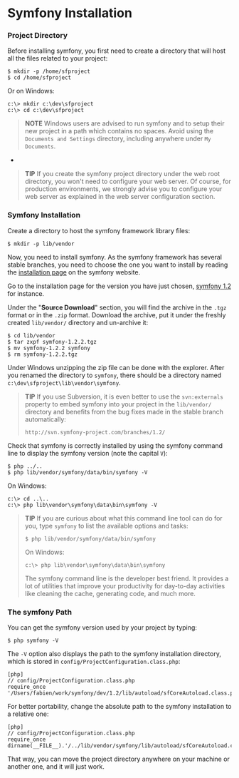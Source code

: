 Symfony Installation
====================

### Project Directory

Before installing symfony, you first need to create a directory that will host
all the files related to your project:

    $ mkdir -p /home/sfproject
    $ cd /home/sfproject

Or on Windows:

    c:\> mkdir c:\dev\sfproject
    c:\> cd c:\dev\sfproject

>**NOTE**
>Windows users are advised to run symfony and to setup their new
>project in a path which contains no spaces.
>Avoid using the `Documents and Settings` directory, including anywhere
>under `My Documents`.

-

>**TIP**
>If you create the symfony project directory under the web root
>directory, you won't need to configure your web server.  Of course, for
>production environments, we strongly advise you to configure your web
>server as explained in the web server configuration section.

### Symfony Installation

Create a directory to host the symfony framework library files:

    $ mkdir -p lib/vendor

Now, you need to install symfony. As the symfony framework has several stable
branches, you need to choose the one you want to install by reading the
[installation page](http://www.symfony-project.org/installation) on the
symfony website.

Go to the installation page for the version you have just chosen,
[symfony 1.2](http://www.symfony-project.org/installation/1_2) for instance.

Under the "**Source Download**" section, you will find the archive in the
`.tgz` format or in the `.zip` format. Download the archive, put it under
the freshly created `lib/vendor/` directory and un-archive it:

    $ cd lib/vendor
    $ tar zxpf symfony-1.2.2.tgz
    $ mv symfony-1.2.2 symfony
    $ rm symfony-1.2.2.tgz

Under Windows unzipping the zip file can be done with the explorer. After you
renamed the directory to `symfony`, there should be a directory named
`c:\dev\sfproject\lib\vendor\symfony`.

>**TIP**
>If you use Subversion, it is even better to use the `svn:externals`
>property to embed symfony into your project in the `lib/vendor/`
>directory and benefits from the bug fixes made in the stable branch
>automatically:
>
>     http://svn.symfony-project.com/branches/1.2/

Check that symfony is correctly installed by using the symfony command line to
display the symfony version (note the capital `V`):

    $ php ../..
    $ php lib/vendor/symfony/data/bin/symfony -V

On Windows:

    c:\> cd ..\..
    c:\> php lib\vendor\symfony\data\bin\symfony -V

>**TIP**
>If you are curious about what this command line tool can do for you, type
>`symfony` to list the available options and tasks:
>
>     $ php lib/vendor/symfony/data/bin/symfony
>
>On Windows:
>
>     c:\> php lib\vendor\symfony\data\bin\symfony
>
>The symfony command line is the developer best friend. It provides a lot of
>utilities that improve your productivity for day-to-day activities like
>cleaning the cache, generating code, and much more.

### The symfony Path

You can get the symfony version used by your project by typing:

    $ php symfony -V

The `-V` option also displays the path to the symfony installation directory,
which is stored in `config/ProjectConfiguration.class.php`:

    [php]
    // config/ProjectConfiguration.class.php
    require_once '/Users/fabien/work/symfony/dev/1.2/lib/autoload/sfCoreAutoload.class.php';

For better portability, change the absolute path to the symfony installation
to a relative one:

    [php]
    // config/ProjectConfiguration.class.php
    require_once dirname(__FILE__).'/../lib/vendor/symfony/lib/autoload/sfCoreAutoload.class.php';

That way, you can move the project directory anywhere on your machine or
another one, and it will just work.
